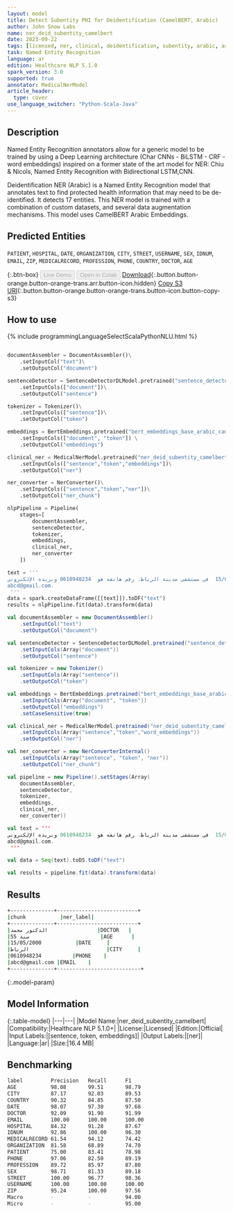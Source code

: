 ```yaml
---
layout: model
title: Detect Subentity PHI for Deidentification (CamelBERT, Arabic)
author: John Snow Labs
name: ner_deid_subentity_camelbert
date: 2023-09-22
tags: [licensed, ner, clinical, deidentification, subentity, arabic, ar, camelbert, bert]
task: Named Entity Recognition
language: ar
edition: Healthcare NLP 5.1.0
spark_version: 3.0
supported: true
annotator: MedicalNerModel
article_header:
  type: cover
use_language_switcher: "Python-Scala-Java"
---
```


## Description

Named Entity Recognition annotators allow for a generic model to be trained by using a Deep Learning architecture (Char CNNs - BiLSTM - CRF - word embeddings) inspired on a former state of the art model for NER: Chiu & Nicols, Named Entity Recognition with Bidirectional LSTM,CNN.

Deidentification NER (Arabic) is a Named Entity Recognition model that annotates text to find protected health information that may need to be de-identified. It detects 17 entities. This NER model is trained with a combination of custom datasets, and several data augmentation mechanisms. This model uses CamelBERT Arabic Embeddings.

## Predicted Entities

`PATIENT`, `HOSPITAL`, `DATE`, `ORGANIZATION`, `CITY`, `STREET`, `USERNAME`, `SEX`, `IDNUM`, `EMAIL`, `ZIP`, `MEDICALRECORD`, `PROFESSION`, `PHONE`, `COUNTRY`, `DOCTOR`, `AGE`

{:.btn-box}
<button class="button button-orange" disabled>Live Demo</button>
<button class="button button-orange" disabled>Open in Colab</button>
[Download](https://s3.amazonaws.com/auxdata.johnsnowlabs.com/clinical/models/ner_deid_subentity_camelbert_ar_5.1.0_3.0_1695388128741.zip){:.button.button-orange.button-orange-trans.arr.button-icon.hidden}
[Copy S3 URI](s3://auxdata.johnsnowlabs.com/clinical/models/ner_deid_subentity_camelbert_ar_5.1.0_3.0_1695388128741.zip){:.button.button-orange.button-orange-trans.button-icon.button-copy-s3}

## How to use



<div class="tabs-box" markdown="1">
{% include programmingLanguageSelectScalaPythonNLU.html %}

```python

documentAssembler = DocumentAssembler()\
    .setInputCol("text")\
    .setOutputCol("document")

sentenceDetector = SentenceDetectorDLModel.pretrained("sentence_detector_dl", "xx")\
    .setInputCols(["document"])\
    .setOutputCol("sentence")

tokenizer = Tokenizer()\
    .setInputCols(["sentence"])\
    .setOutputCol("token")

embeddings = BertEmbeddings.pretrained("bert_embeddings_base_arabic_camel_msa","ar") \
    .setInputCols(["document", "token"]) \
    .setOutputCol("embeddings")

clinical_ner = MedicalNerModel.pretrained("ner_deid_subentity_camelbert", "ar", "clinical/models")\
    .setInputCols(["sentence","token","embeddings"])\
    .setOutputCol("ner")

ner_converter = NerConverter()\
    .setInputCols(["sentence","token","ner"])\
    .setOutputCol("ner_chunk")

nlpPipeline = Pipeline(
    stages=[
        documentAssembler,
        sentenceDetector,
        tokenizer,
        embeddings,
        clinical_ner,
        ner_converter
    ])

text = '''
عالج الدكتور محمد المريض أحمد البالغ من العمر 55 سنة  في 15/05/2000  في مستشفى مدينة الرباط. رقم هاتفه هو  0610948234 وبريده الإلكتروني
abcd@gmail.com.
 '''
data = spark.createDataFrame([[text]]).toDF("text")
results = nlpPipeline.fit(data).transform(data)
```
```scala
val documentAssembler = new DocumentAssembler()
    .setInputCol("text")
    .setOutputCol("document")

val sentenceDetector = SentenceDetectorDLModel.pretrained("sentence_detector_dl", "xx")
    .setInputCols(Array("document"))
    .setOutputCol("sentence")

val tokenizer = new Tokenizer()
    .setInputCols(Array("sentence"))
    .setOutputCol("token")

val embeddings = BertEmbeddings.pretrained("bert_embeddings_base_arabic_camel_msa", "ar")
    .setInputCols(Array("document", "token"))
    .setOutputCol("embeddings")
    .setCaseSensitive(true)  

val clinical_ner = MedicalNerModel.pretrained("ner_deid_subentity_camelbert", "ar", "clinical/models")
    .setInputCols(Array("sentence","token","word_embeddings"))
    .setOutputCol("ner")

val ner_converter = new NerConverterInternal()
    .setInputCols(Array("sentence", "token", "ner"))
    .setOutputCol("ner_chunk")

val pipeline = new Pipeline().setStages(Array(
    documentAssembler, 
    sentenceDetector, 
    tokenizer, 
    embeddings, 
    clinical_ner, 
    ner_converter))

val text = '''
عالج الدكتور محمد المريض أحمد البالغ من العمر 55 سنة  في 15/05/2000  في مستشفى مدينة الرباط. رقم هاتفه هو  0610948234 وبريده الإلكتروني
abcd@gmail.com.
 '''

val data = Seq(text).toDS.toDF("text")

val results = pipeline.fit(data).transform(data)
```
</div>

## Results

```bash
+--------------+--------------------------+
|chunk           |ner_label|
+--------------+--------------------------+
|الدكتور محمد                |DOCTOR   |
|55 سنة                       |AGE      |
|15/05/2000           |DATE     |
|الرباط                         |CITY     |
|0610948234          |PHONE    |
|abcd@gmail.com |EMAIL    |
+--------------+---------------------------+
```

{:.model-param}
## Model Information

{:.table-model}
|---|---|
|Model Name:|ner_deid_subentity_camelbert|
|Compatibility:|Healthcare NLP 5.1.0+|
|License:|Licensed|
|Edition:|Official|
|Input Labels:|[sentence, token, embeddings]|
|Output Labels:|[ner]|
|Language:|ar|
|Size:|16.4 MB|

## Benchmarking

```bash
label         Precision   Recall      F1
AGE           98.08       99.51       98.79
CITY          87.17       92.03       89.53
COUNTRY       90.32       84.85       87.50
DATE          98.07       97.30       97.68
DOCTOR        92.09       91.90       91.99
EMAIL         100.00      100.00      100.00
HOSPITAL      84.32       91.28       87.67
IDNUM         92.86       100.00      96.30
MEDICALRECORD 61.54       94.12       74.42
ORGANIZATION  81.58       68.89       74.70
PATIENT       75.00       83.41       78.98
PHONE         97.06       82.50       89.19
PROFESSION    89.72       85.97       87.80
SEX           98.71       81.33       89.18
STREET        100.00      96.77       98.36
USERNAME      100.00      100.00      100.00
ZIP           95.24       100.00      97.56
Macro         -           -           94.00
Micro         -           -           95.00
```

